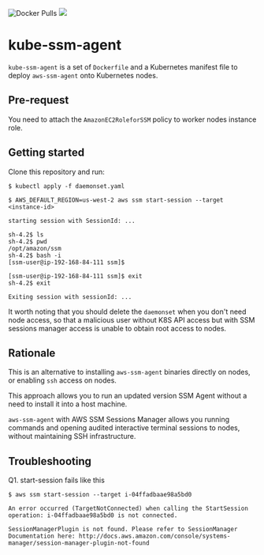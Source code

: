 ![Docker Pulls](https://img.shields.io/docker/pulls/alexeiled/aws-ssm-agent.svg?style=popout) [![](https://images.microbadger.com/badges/image/alexeiled/aws-ssm-agent.svg)](https://microbadger.com/images/alexeiled/aws-ssm-agent "Get your own image badge on microbadger.com")

# kube-ssm-agent

`kube-ssm-agent` is a set of `Dockerfile` and a Kubernetes manifest file to deploy `aws-ssm-agent` onto Kubernetes nodes.

## Pre-request

You need to attach the `AmazonEC2RoleforSSM` policy to worker nodes instance role.

## Getting started

Clone this repository and run:

```console
$ kubectl apply -f daemonset.yaml

$ AWS_DEFAULT_REGION=us-west-2 aws ssm start-session --target <instance-id>

starting session with SessionId: ...

sh-4.2$ ls
sh-4.2$ pwd
/opt/amazon/ssm
sh-4.2$ bash -i
[ssm-user@ip-192-168-84-111 ssm]$

[ssm-user@ip-192-168-84-111 ssm]$ exit
sh-4.2$ exit

Exiting session with sessionId: ...
```

It worth noting that you should delete the `daemonset` when you don't need node access, so that a malicious user without K8S API access but with SSM sessions manager access
is unable to obtain root access to nodes.

## Rationale

This is an alternative to installing `aws-ssm-agent` binaries directly on nodes, or enabling `ssh` access on nodes.

This approach allows you to run an updated version SSM Agent without a need to install it into a host machine.

`aws-ssm-agent` with AWS SSM Sessions Manager allows you running commands and opening audited interactive terminal sessions to nodes, without maintaining SSH infrastructure.

## Troubleshooting

Q1. start-session fails like this

```console
$ aws ssm start-session --target i-04ffadbaae98a5bd0

An error occurred (TargetNotConnected) when calling the StartSession operation: i-04ffadbaae98a5bd0 is not connected.

SessionManagerPlugin is not found. Please refer to SessionManager Documentation here: http://docs.aws.amazon.com/console/systems-manager/session-manager-plugin-not-found
```
